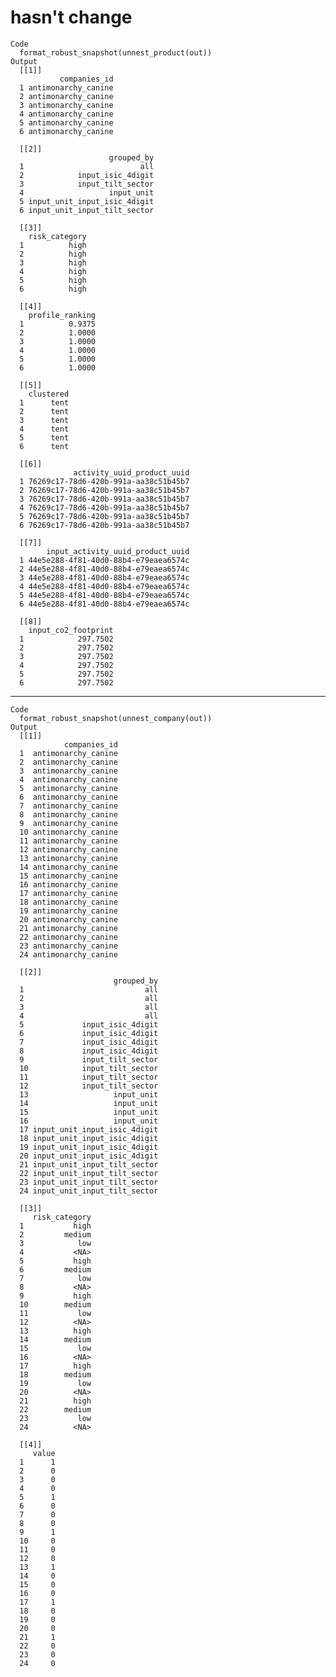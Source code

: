 # hasn't change

    Code
      format_robust_snapshot(unnest_product(out))
    Output
      [[1]]
               companies_id
      1 antimonarchy_canine
      2 antimonarchy_canine
      3 antimonarchy_canine
      4 antimonarchy_canine
      5 antimonarchy_canine
      6 antimonarchy_canine
      
      [[2]]
                          grouped_by
      1                          all
      2            input_isic_4digit
      3            input_tilt_sector
      4                   input_unit
      5 input_unit_input_isic_4digit
      6 input_unit_input_tilt_sector
      
      [[3]]
        risk_category
      1          high
      2          high
      3          high
      4          high
      5          high
      6          high
      
      [[4]]
        profile_ranking
      1          0.9375
      2          1.0000
      3          1.0000
      4          1.0000
      5          1.0000
      6          1.0000
      
      [[5]]
        clustered
      1      tent
      2      tent
      3      tent
      4      tent
      5      tent
      6      tent
      
      [[6]]
                  activity_uuid_product_uuid
      1 76269c17-78d6-420b-991a-aa38c51b45b7
      2 76269c17-78d6-420b-991a-aa38c51b45b7
      3 76269c17-78d6-420b-991a-aa38c51b45b7
      4 76269c17-78d6-420b-991a-aa38c51b45b7
      5 76269c17-78d6-420b-991a-aa38c51b45b7
      6 76269c17-78d6-420b-991a-aa38c51b45b7
      
      [[7]]
            input_activity_uuid_product_uuid
      1 44e5e288-4f81-40d0-88b4-e79eaea6574c
      2 44e5e288-4f81-40d0-88b4-e79eaea6574c
      3 44e5e288-4f81-40d0-88b4-e79eaea6574c
      4 44e5e288-4f81-40d0-88b4-e79eaea6574c
      5 44e5e288-4f81-40d0-88b4-e79eaea6574c
      6 44e5e288-4f81-40d0-88b4-e79eaea6574c
      
      [[8]]
        input_co2_footprint
      1            297.7502
      2            297.7502
      3            297.7502
      4            297.7502
      5            297.7502
      6            297.7502
      

---

    Code
      format_robust_snapshot(unnest_company(out))
    Output
      [[1]]
                companies_id
      1  antimonarchy_canine
      2  antimonarchy_canine
      3  antimonarchy_canine
      4  antimonarchy_canine
      5  antimonarchy_canine
      6  antimonarchy_canine
      7  antimonarchy_canine
      8  antimonarchy_canine
      9  antimonarchy_canine
      10 antimonarchy_canine
      11 antimonarchy_canine
      12 antimonarchy_canine
      13 antimonarchy_canine
      14 antimonarchy_canine
      15 antimonarchy_canine
      16 antimonarchy_canine
      17 antimonarchy_canine
      18 antimonarchy_canine
      19 antimonarchy_canine
      20 antimonarchy_canine
      21 antimonarchy_canine
      22 antimonarchy_canine
      23 antimonarchy_canine
      24 antimonarchy_canine
      
      [[2]]
                           grouped_by
      1                           all
      2                           all
      3                           all
      4                           all
      5             input_isic_4digit
      6             input_isic_4digit
      7             input_isic_4digit
      8             input_isic_4digit
      9             input_tilt_sector
      10            input_tilt_sector
      11            input_tilt_sector
      12            input_tilt_sector
      13                   input_unit
      14                   input_unit
      15                   input_unit
      16                   input_unit
      17 input_unit_input_isic_4digit
      18 input_unit_input_isic_4digit
      19 input_unit_input_isic_4digit
      20 input_unit_input_isic_4digit
      21 input_unit_input_tilt_sector
      22 input_unit_input_tilt_sector
      23 input_unit_input_tilt_sector
      24 input_unit_input_tilt_sector
      
      [[3]]
         risk_category
      1           high
      2         medium
      3            low
      4           <NA>
      5           high
      6         medium
      7            low
      8           <NA>
      9           high
      10        medium
      11           low
      12          <NA>
      13          high
      14        medium
      15           low
      16          <NA>
      17          high
      18        medium
      19           low
      20          <NA>
      21          high
      22        medium
      23           low
      24          <NA>
      
      [[4]]
         value
      1      1
      2      0
      3      0
      4      0
      5      1
      6      0
      7      0
      8      0
      9      1
      10     0
      11     0
      12     0
      13     1
      14     0
      15     0
      16     0
      17     1
      18     0
      19     0
      20     0
      21     1
      22     0
      23     0
      24     0
      

